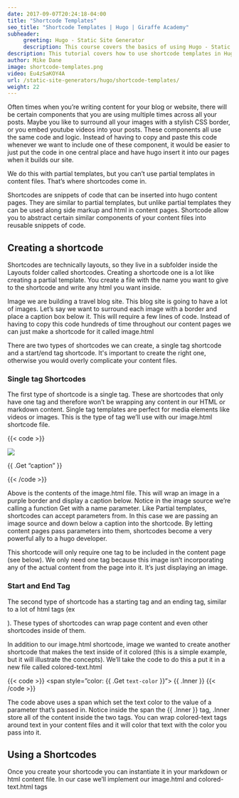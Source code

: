 ```yaml
---
date: 2017-09-07T20:24:18-04:00
title: "Shortcode Templates"
seo_title: "Shortcode Templates | Hugo | Giraffe Academy"
subheader:
     greeting: Hugo - Static Site Generator
     description: This course covers the basics of using Hugo - Static Site Generator. Work your way through the articles and we'll teach you everything you need to know to create a professional and scalable website or blog!
description: This tutorial covers how to use shortcode templates in Hugo -  Static Site Generator.
author: Mike Dane
image: shortcode-templates.png
video: Eu4zSaKOY4A
url: /static-site-generators/hugo/shortcode-templates/
weight: 22
---
```

Often times when you’re writing content for your blog or website, there will be certain components that you are using multiple times across all your posts. Maybe you like to surround all your images with a stylish CSS border, or you embed youtube videos into your posts. These components all use the same code and logic. Instead of having to copy and paste this code whenever we want to include one of these component, it would be easier to just put the code in one central place and have hugo insert it into our pages when it builds our site.

We do this with partial templates, but you can’t use partial templates in content files. That’s where shortcodes come in.

Shortcodes are snippets of code that can be inserted into hugo content pages. They are similar to partial templates, but unlike partial templates they can be used along side markup and html in content pages. Shortcode allow you to abstract certain similar components of your content files into reusable snippets of code.
## Creating a shortcode
Shortcodes are technically layouts, so they live in a subfolder inside the Layouts folder called shortcodes. Creating a shortcode one is a lot like creating a partial template. You create a file with the name you want to give to the shortcode and write any html you want inside.

Image we are building a travel blog site. This blog site is going to have a lot of images. Let’s say we want to surround each image with a border and place a caption box below it. This will require a few lines of code. Instead of having to copy this code hundreds of time throughout our content pages we can just make a shortcode for it called image.html

There are two types of shortcodes we can create, a single tag shortcode and a start/end tag shortcode. It's important to create the right one, otherwise you would overly complicate your content files.
### Single tag Shortcodes
The first type of shortcode is a single tag. These are shortcodes that only have one tag and therefore won’t be wrapping any content in our HTML or markdown content. Single tag templates are perfect for media elements like videos or images. This is the type of tag we’ll use with our image.html shortcode file.

{{< code >}}
<div style=”border: 1px solid black” >
<img src=”{{ .Get `image-src`}}” />
</div>
<p>{{ .Get “caption” }}</p>
{{< /code >}}

Above is the contents of the image.html file. This will wrap an image in a purple border and display a caption below. Notice in the image source we’re calling a function Get with a name parameter. Like Partial templates, shortcodes can accept parameters from. In this case we are passing an image source and down below a caption into the shortcode. By letting content pages pass parameters into them, shortcodes become a very powerful ally to a hugo developer.

This shortcode will only require one tag to be included in the content page (see below). We only need one tag because this image isn’t incorporating any of the actual content from the page into it. It’s just displaying an image.
### Start and End Tag
The second type of shortcode has a starting tag and an ending tag, similar to a lot of html tags (ex <p>). These types of shortcodes can wrap page content and even other shortcodes inside of them.

In addition to our image.html shortcode, image we wanted to create another shortcode that makes the text inside of it colored (this is a simple example, but it will illustrate the concepts). We’ll take the code to do this a put it in a new file called colored-text.html

{{< code >}}
<span style=”color: {{ .Get `text-color` }}”>
	{{ .Inner }}
</span>
{{< /code >}}

The code above uses a span which set the text color to the value of  a parameter that’s passed in. Notice inside the span the {{ .Inner }} tag, .Inner store all of the content inside the two tags. You can wrap colored-text tags around text in your content files and it will color that text with the color you pass into it.

## Using a Shortcodes
Once you create your shortcode you can instantiate it in your markdown or html content file. In our case we’ll implement our image.html and colored-text.html tags
